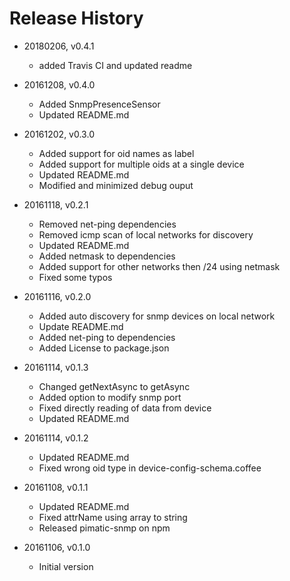 # Release History

* 20180206, v0.4.1
	* added Travis CI and updated readme

* 20161208, v0.4.0 
	* Added SnmpPresenceSensor
	* Updated README.md

* 20161202, v0.3.0
	* Added support for oid names as label
	* Added support for multiple oids at a single device
	* Updated README.md
	* Modified and minimized debug ouput

* 20161118, v0.2.1
	* Removed net-ping dependencies
	* Removed icmp scan of local networks for discovery
	* Updated README.md
	* Added netmask to dependencies
	* Added support for other networks then /24 using netmask
	* Fixed some typos

* 20161116, v0.2.0
	* Added auto discovery for snmp devices on local network
	* Update README.md
	* Added net-ping to dependencies
	* Added License to package.json

* 20161114, v0.1.3
	* Changed getNextAsync to getAsync 
	* Added option to modify snmp port
	* Fixed directly reading of data from device
	* Updated README.md

* 20161114, v0.1.2
	* Updated README.md
	* Fixed wrong oid type in device-config-schema.coffee

* 20161108, v0.1.1
	* Updated README.md
	* Fixed attrName using array to string
	* Released pimatic-snmp on npm

* 20161106, v0.1.0
	* Initial version
